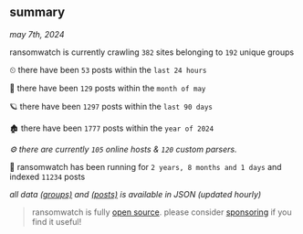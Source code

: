 
## summary
_may 7th, 2024_

ransomwatch is currently crawling `382` sites belonging to `192` unique groups

⏲ there have been `53` posts within the `last 24 hours`

🦈 there have been `129` posts within the `month of may`

🪐 there have been `1297` posts within the `last 90 days`

🏚 there have been `1777` posts within the `year of 2024`

_⚙️ there are currently `105` online hosts & `120` custom parsers._

🦕 ransomwatch has been running for `2 years, 8 months and 1 days` and indexed `11234` posts

_all data  [(groups)](http://ransomwhat.telemetry.ltd/groups) and [(posts)](http://ransomwhat.telemetry.ltd/posts) is available in JSON (updated hourly)_

> ransomwatch is fully [open source](https://github.com/joshhighet/ransomwatch#ransomwatch--). please consider [sponsoring](https://github.com/sponsors/joshhighet) if you find it useful!
